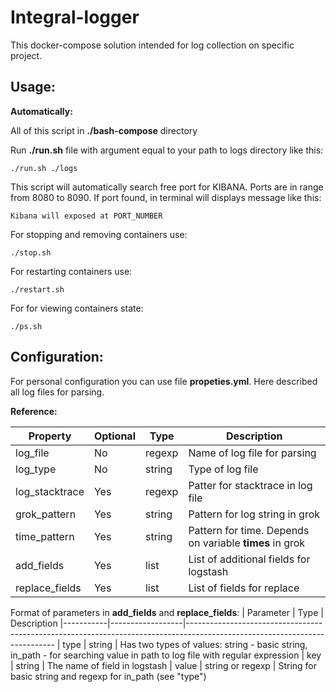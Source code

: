 Integral-logger
===================
This docker-compose solution intended for log collection on specific project.


Usage:
-----
**Automatically:**

All of this script in **./bash-compose** directory

Run **./run.sh** file with argument equal to your path to logs directory like this:

    ./run.sh ./logs
    
This script will automatically search free port for KIBANA. Ports are in range from 8080 to 8090. If port found, in terminal will displays message like this:

    Kibana will exposed at PORT_NUMBER

For stopping and removing containers use:
    
    ./stop.sh

For restarting containers use:

    ./restart.sh

For for viewing containers state:

    ./ps.sh

Configuration:
-----

For personal configuration you can use file **propeties.yml**. Here described all log files for parsing.

**Reference:**

|     Property    | Optional |  Type  | Description 
|-----------------|----------|--------|-----------------------------
| log\_file       | No       | regexp | Name of log file for parsing
| log\_type       | No       | string | Type of log file
| log\_stacktrace | Yes      | regexp | Patter for stacktrace in log file
| grok\_pattern   | Yes      | string | Pattern for log string in grok
| time\_pattern   | Yes      | string | Pattern for time. Depends on variable **times** in grok
| add\_fields     | Yes      |  list  | List of additional fields for logstash
| replace\_fields | Yes      |  list  | List of fields for replace

Format of parameters in **add\_fields** and **replace_fields**:
| Parameter |       Type       | Description
|-----------|------------------|---------------------------------------------------------------------------------------------------------------------------
| type      |      string      | Has two types of values: string - basic string, in\_path - for searching value in path to log file with regular expression
| key       |      string      | The name of field in logstash
| value     | string or regexp | String for basic string and regexp for in\_path (see "type")



